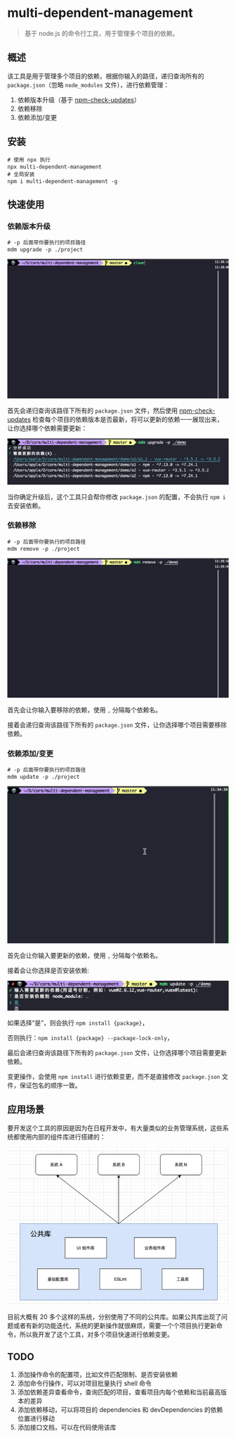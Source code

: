 # multi-dependent-management

>基于 node.js 的命令行工具，用于管理多个项目的依赖。

## 概述

该工具是用于管理多个项目的依赖，根据你输入的路径，递归查询所有的 `package.json`（忽略 `node_modules` 文件），进行依赖管理：

1. 依赖版本升级（基于 [npm-check-updates](https://github.com/raineorshine/npm-check-updates)）
2. 依赖移除
3. 依赖添加/变更



## 安装

```shell
# 使用 npx 执行
npx multi-dependent-management
# 全局安装
npm i multi-dependent-management -g

```



## 快速使用

### 依赖版本升级

```shell
# -p 后面带你要执行的项目路径
mdm upgrade -p ./project
```

![](./docs/assets/upgrade01.gif)

首先会递归查询该路径下所有的 `package.json` 文件，然后使用 [npm-check-updates](https://github.com/raineorshine/npm-check-updates) 检查每个项目的依赖版本是否最新，将可以更新的依赖一一展现出来，让你选择哪个依赖需要更新：

![](./docs/assets/upgrade02.jpg)

当你确定升级后，这个工具只会帮你修改 `package.json` 的配置，不会执行 `npm i ` 去安装依赖。



### 依赖移除

```shell
# -p 后面带你要执行的项目路径
mdm remove -p ./project
```

![](./docs/assets/remove01.gif)

首先会让你输入要移除的依赖，使用 `,` 分隔每个依赖名。

接着会递归查询该路径下所有的 `package.json` 文件，让你选择哪个项目需要移除依赖。




### 依赖添加/变更

```shell
# -p 后面带你要执行的项目路径
mdm update -p ./project
```

![](./docs/assets/update01.gif)

首先会让你输入要更新的依赖，使用 `,` 分隔每个依赖名。

接着会让你选择是否安装依赖:

![](./docs/assets/update02.jpg)

如果选择“是”，则会执行 `npm install {package}`，

否则执行：`npm install {package} --package-lock-only`，

最后会递归查询该路径下所有的 `package.json` 文件，让你选择哪个项目需要更新依赖。

变更操作，会使用 `npm install` 进行依赖变更，而不是直接修改 `package.json` 文件，保证包名的顺序一致。



## 应用场景

要开发这个工具的原因是因为在日程开发中，有大量类似的业务管理系统，这些系统都使用内部的组件库进行搭建的：

![](./docs/assets/p1.jpg)

目前大概有 20 多个这样的系统，分别使用了不同的公共库。如果公共库出现了问题或者有新的功能迭代，系统的更新操作就很麻烦，需要一个个项目执行更新命令，所以我开发了这个工具，对多个项目快速进行依赖变更。

## TODO

1. 添加操作命令的配置项，比如文件匹配限制、是否安装依赖
2. 添加命令行操作，可以对项目批量执行 shell 命令
3. 添加依赖差异查看命令，查询匹配的项目，查看项目内每个依赖和当前最高版本的差异
4. 添加依赖移动，可以将项目的 dependencies 和 devDependencies 的依赖位置进行移动
5. 添加接口文档，可以在代码使用该库
